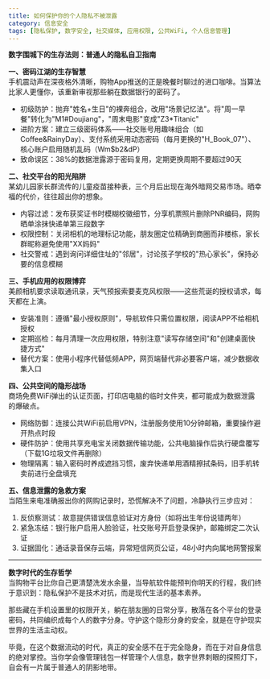 ```yaml
---
title: 如何保护你的个人隐私不被泄露
category: 信息安全
tags: [隐私保护, 数字安全, 社交媒体, 应用权限, 公共WiFi, 个人信息管理]
---
```

**数字围城下的生存法则：普通人的隐私自卫指南**

**一、密码江湖的生存智慧**  
手机震动声在深夜格外清晰，购物App推送的正是晚餐时聊过的进口咖啡。当算法比家人更懂你，该重新审视那些躺在数据银行的密码了。

* 初级防护：抛弃"姓名+生日"的裸奔组合，改用"场景记忆法"。将"周一早餐"转化为"M1#Doujiang"，"周末电影"变成"Z3*Titanic"  
* 进阶方案：建立三级密码体系——社交账号用趣味组合（如Coffee&RainyDay）、支付系统采用动态密码（每月更换的"H_Book_07"）、核心账户启用随机乱码（Wm$b2&dP）  
* 致命误区：38%的数据泄露源于密码复用，定期更换周期不要超过90天  

**二、社交平台的阳光陷阱**  
某幼儿园家长群流传的儿童疫苗接种表，三个月后出现在海外暗网交易市场。晒幸福的代价，往往超出你的想象。

* 内容过滤：发布获奖证书时模糊校徽细节，分享机票照片删除PNR编码，网购晒单涂抹快递单第三段数字  
* 权限控制：关闭相机的地理标记功能，朋友圈定位精确到商圈而非楼栋，家长群昵称避免使用"XX妈妈"  
* 社交警戒：遇到询问详细住址的"邻居"，讨论孩子学校的"热心家长"，保持必要的信息模糊  

**三、手机应用的权限博弈**  
美颜相机要求读取通讯录，天气预报索要麦克风权限——这些荒诞的授权请求，每天都在上演。

* 安装准则：遵循"最小授权原则"，导航软件只需位置权限，阅读APP不给相机授权  
* 定期巡检：每月清理一次应用权限，特别注意"读写存储空间"和"创建桌面快捷方式"  
* 替代方案：使用小程序代替低频APP，网页端替代非必要客户端，减少数据收集入口  

**四、公共空间的隐形战场**  
商场免费WiFi弹出的认证页面，打印店电脑的临时文件夹，都可能成为数据泄露的爆破点。

* 网络防御：连接公共WiFi前启用VPN，注册服务使用10分钟邮箱，重要操作避开热点时段  
* 硬件防护：使用共享充电宝关闭数据传输功能，公共电脑操作后执行硬盘覆写（下载1G垃圾文件再删除）  
* 物理隔离：输入密码时养成遮挡习惯，废弃快递单用酒精擦拭条码，旧手机转卖前进行全盘填充  

**五、信息泄露的急救方案**  
当陌生来电准确报出你的网购记录时，恐慌解决不了问题，冷静执行三步应对：

1. 反侦察测试：故意提供错误信息验证对方身份（如将出生年份说错两年）  
2. 紧急冻结：银行账户启用人脸验证，社交账号开启登录保护，邮箱绑定二次认证  
3. 证据固化：通话录音保存云端，异常短信网页公证，48小时内向属地网警报案  

---

**数字时代的生存哲学**  
当购物平台比你自己更清楚洗发水余量，当导航软件能预判你明天的行程，我们终于意识到：隐私保护不是技术对抗，而是现代生活的基本素养。

那些藏在手机设置里的权限开关，躺在朋友圈的日常分享，散落在各个平台的登录密码，共同编织成每个人的数字分身。守护这个隐形分身的安全，就是在守护现实世界的生活主动权。

毕竟，在这个数据流动的时代，真正的安全感不在于完全隐身，而在于对自身信息的绝对掌控。当你学会像管理钱包一样管理个人信息，数字世界刺眼的探照灯下，自会有一片属于普通人的阴影地带。